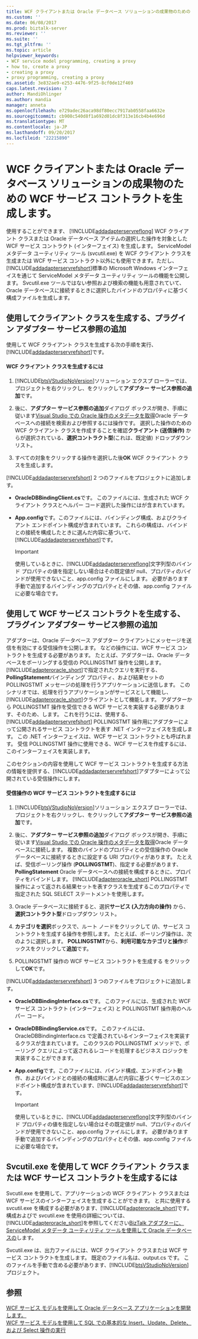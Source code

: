 ```yaml
---
title: WCF クライアントまたは Oracle データベース ソリューションの成果物のための WCF サービス コントラクトを生成 |Microsoft ドキュメント
ms.custom: ''
ms.date: 06/08/2017
ms.prod: biztalk-server
ms.reviewer: ''
ms.suite: ''
ms.tgt_pltfrm: ''
ms.topic: article
helpviewer_keywords:
- WCF service model programming, creating a proxy
- how to, create a proxy
- creating a proxy
- proxy programming, creating a proxy
ms.assetid: 3e832ae9-e253-4476-9f25-8cf0de12f469
caps.latest.revision: 7
author: MandiOhlinger
ms.author: mandia
manager: anneta
ms.openlocfilehash: e729adec26aca98df80ecc7917ab0558faa6632e
ms.sourcegitcommit: cb908c540d8f1a692d01dc8f313e16cb4b4e696d
ms.translationtype: MT
ms.contentlocale: ja-JP
ms.lasthandoff: 09/20/2017
ms.locfileid: "22215890"
---
```

# <a name="generate-a-wcf-client-or-a-wcf-service-contract-for-oracle-database-solution-artifacts"></a>WCF クライアントまたは Oracle データベース ソリューションの成果物のための WCF サービス コントラクトを生成します。
使用することができます、 [!INCLUDE[addadapterservreflong](../../includes/addadapterservreflong-md.md)] WCF クライアント クラスまたは Oracle データベース アイテムの選択した操作を対象とした WCF サービス コントラクト (インターフェイス) を生成します。 ServiceModel メタデータ ユーティリティ ツール (svcutil.exe) を WCF クライアント クラスを生成または WCF サービス コントラクト以外にも使用できます。ただし、[!INCLUDE[addadapterservrefshort](../../includes/addadapterservrefshort-md.md)]標準の Microsoft Windows インターフェイスを通じて ServiceModel メタデータ ユーティリティ ツールの機能を公開します。 Svcutil.exe ツールではない参照および検索の機能も用意されていて、Oracle データベースに接続するときに選択したバインドのプロパティに基づく構成ファイルを生成します。  
  
## <a name="generating-a-client-class-by-using-the-add-adapter-service-reference-plug-in"></a>使用してクライアント クラスを生成する、プラグイン アダプター サービス参照の追加  
 使用して WCF クライアント クラスを生成する次の手順を実行、[!INCLUDE[addadapterservrefshort](../../includes/addadapterservrefshort-md.md)]です。  
  
#### <a name="to-generate-a-wcf-client-class"></a>WCF クライアント クラスを生成するには  
  
1.  [!INCLUDE[btsVStudioNoVersion](../../includes/btsvstudionoversion-md.md)]ソリューション エクスプ ローラーでは、プロジェクトを右クリックし、をクリックして**アダプター サービス参照の追加**です。  
  
2.  後に、**アダプター サービス参照の追加**ダイアログ ボックスが開き、手順に従います[Visual Studio での Oracle 操作のメタデータを取得](../../adapters-and-accelerators/adapter-oracle-database/get-metadata-for-oracle-database-operations-in-visual-studio.md)Oracle データベースへの接続を検索および参照するには操作です。 選択した操作のための WCF クライアント クラスを作成することを確認**クライアント (送信操作)** からが選択されている、**選択コントラクト型**(これは、既定値) ドロップダウン リスト。  
  
3.  すべての対象をクリックする操作を選択した後**OK** WCF クライアント クラスを生成します。  
  
 [!INCLUDE[addadapterservrefshort](../../includes/addadapterservrefshort-md.md)] 2 つのファイルをプロジェクトに追加します。  
  
-   **OracleDBBindingClient.cs**です。 このファイルには、生成された WCF クライアント クラスとヘルパー コード選択した操作にはが含まれています。  
  
-   **App.config**です。このファイルには、バインディング構成、およびクライアント エンドポイント構成が含まれています。 これらの構成は、バインドとの接続を構成したときに選んだ内容に基づいて、[!INCLUDE[addadapterservrefshort](../../includes/addadapterservrefshort-md.md)]です。  
  
    > [!IMPORTANT]
    >  使用しているときに、[!INCLUDE[addadapterservreflong](../../includes/addadapterservreflong-md.md)]文字列型のバインド プロパティの値を指定しない場合はその既定値が null、プロパティのバインドが使用できないこと、app.config ファイルにします。 必要があります手動で追加するバインディングのプロパティとその値、app.config ファイルに必要な場合です。  
  
## <a name="generating-a-wcf-service-contract-by-using-the-add-adapter-service-reference-plug-in"></a>使用して WCF サービス コントラクトを生成する、プラグイン アダプター サービス参照の追加  
 アダプターは、Oracle データベース アダプター クライアントにメッセージを送信を有効にする受信操作を公開します。 などの操作には、WCF サービス コントラクトを生成する必要があります。 たとえば、アダプターは、Oracle データベースをポーリングする受信の POLLINGSTMT 操作を公開します。 [!INCLUDE[adapteroracle_short](../../includes/adapteroracle-short-md.md)]で指定されたクエリを実行する、 **PollingStatement**バインディング プロパティ、および結果セットの POLLINGSTMT メッセージの処理を行うアプリケーションに送信します。 このシナリオでは、処理を行うアプリケーションがサービスとして機能し、[!INCLUDE[adapteroracle_short](../../includes/adapteroracle-short-md.md)]クライアントとして機能します。 アダプターから POLLINGSTMT 操作を受信できる WCF サービスを実装する必要があります、そのため、します。 これを行うには、使用する、 [!INCLUDE[addadapterservrefshort](../../includes/addadapterservrefshort-md.md)] POLLINGSTMT 操作用にアダプターによって公開されるサービス コントラクトを表す .NET インターフェイスを生成します。 この .NET インターフェイスは、WCF サービス コントラクトとも呼ばれます。 受信 POLLINGSTMT 操作に使用できる、WCF サービスを作成するには、このインターフェイスを実装します。  
  
 このセクションの内容を使用して WCF サービス コントラクトを生成する方法の情報を提供する、[!INCLUDE[addadapterservrefshort](../../includes/addadapterservrefshort-md.md)]アダプターによって公開されている受信操作にします。  
  
#### <a name="to-generate-a-wcf-service-contract-for-inbound-operations"></a>受信操作の WCF サービス コントラクトを生成するには  
  
1.  [!INCLUDE[btsVStudioNoVersion](../../includes/btsvstudionoversion-md.md)]ソリューション エクスプ ローラーでは、プロジェクトを右クリックし、をクリックして**アダプター サービス参照の追加**です。  
  
2.  後に、**アダプター サービス参照の追加**ダイアログ ボックスが開き、手順に従います[Visual Studio での Oracle 操作のメタデータを取得](../../adapters-and-accelerators/adapter-oracle-database/get-metadata-for-oracle-database-operations-in-visual-studio.md)Oracle データベースに接続します。 複数のバインドのプロパティとの受信操作の Oracle データベースに接続するときに設定する URI プロパティがあります。 たとえば、受信ポーリング操作 (**POLLINGSTMT**)、指定する必要があります、 **PollingStatement** Oracle データベースへの接続を構成するときに、プロパティをバインドします。 [!INCLUDE[adapteroracle_short](../../includes/adapteroracle-short-md.md)] POLLINGSTMT 操作によって返される結果セットを表すクラスを生成するこのプロパティで指定された SQL SELECT ステートメントを使用します。  
  
3.  Oracle データベースに接続すると、選択**サービス (入力方向の操作)** から、**選択コントラクト型**ドロップダウン リスト。  
  
4.  **カテゴリを選択**ボックスで、ルート ノードをクリックして (**/**)、サービス コントラクトを生成する操作を参照します。 たとえば、ポーリング操作は、次のように選択します。 **POLLINGSTMT**から、**利用可能なカテゴリと操作**ボックスをクリックして**追加**です。  
  
5.  POLLINGSTMT 操作の WCF サービス コントラクトを生成する をクリックして**OK**です。  
  
 [!INCLUDE[addadapterservrefshort](../../includes/addadapterservrefshort-md.md)] 3 つのファイルをプロジェクトに追加します。  
  
-   **OracleDBBindingInterface.cs**です。 このファイルには、生成された WCF サービス コントラクト (インターフェイス) と POLLINGSTMT 操作用のヘルパー コード。  
  
-   **OracleDBBindingService.cs**です。 このファイルには、OracleDBBindingInterface.cs で定義されているインターフェイスを実装するクラスが含まれています。 このクラスの POLLINGSTMT メソッドで、ポーリング クエリによって返されるレコードを処理するビジネス ロジックを実装することができます。  
  
-   **App.config**です。このファイルには、バインド構成、エンドポイント動作、およびバインドとの接続の構成時に選んだ内容に基づくサービスのエンドポイント構成が含まれています、[!INCLUDE[addadapterservrefshort](../../includes/addadapterservrefshort-md.md)]です。  
  
    > [!IMPORTANT]
    >  使用しているときに、[!INCLUDE[addadapterservreflong](../../includes/addadapterservreflong-md.md)]文字列型のバインド プロパティの値を指定しない場合はその既定値が null、プロパティのバインドが使用できないこと、app.config ファイルにします。 必要があります手動で追加するバインディングのプロパティとその値、app.config ファイルに必要な場合です。  
  
## <a name="using-svcutilexe-to-generate-a-wcf-client-class-or-a-wcf-service-contract"></a>Svcutil.exe を使用して WCF クライアント クラスまたは WCF サービス コントラクトを生成するには  
 Svcutil.exe を使用して、アプリケーションの WCF クライアント クラスまたは WCF サービスのインターフェイスを生成することができます。 と共に使用する svcutil.exe を構成する必要があります、[!INCLUDE[adapteroracle_short](../../includes/adapteroracle-short-md.md)]です。 構成およびで svcutil.exe を使用の詳細については、[!INCLUDE[adapteroracle_short](../../includes/adapteroracle-short-md.md)]を参照してください[BizTalk アダプターに、ServiceModel メタデータ ユーティリティ ツールを使用して Oracle データベースの](../../adapters-and-accelerators/adapter-oracle-database/use-the-servicemodel-metadata-utility-with-the-oracle-db-adapter-in-biztalk.md)します。  
  
 Svcutil.exe は、出力ファイルには、WCF クライアント クラスまたは WCF サービス コントラクトを生成します。 既定のファイル名は、output.cs です。 このファイルを手動で含める必要があります、[!INCLUDE[btsVStudioNoVersion](../../includes/btsvstudionoversion-md.md)]プロジェクト。  
  
## <a name="see-also"></a>参照  
 [WCF サービス モデルを使用して Oracle データベース アプリケーションを開発します。](../../adapters-and-accelerators/adapter-oracle-database/develop-oracle-database-applications-using-the-wcf-service-model.md)   
 [WCF サービス モデルを使用して SQL での基本的な Insert、Update、Delete、および Select 操作の実行](../../adapters-and-accelerators/adapter-sql/insert-update-delete-or-select-operations-in-sql-using-the-wcf-service-model.md)